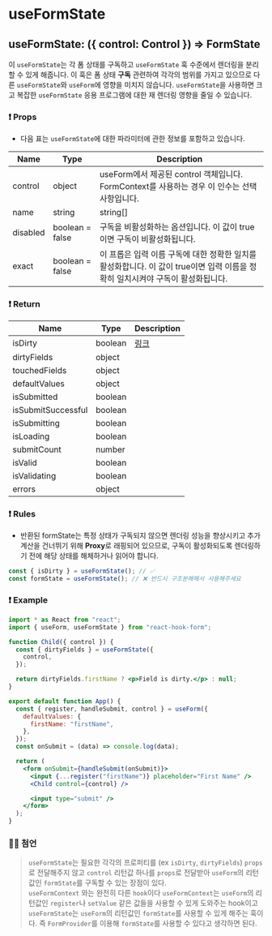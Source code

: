 # useFormState

## **useFormState: ({ control: Control }) => FormState**

이 `useFormState`는 각 폼 상태를 구독하고 `useFormState` 훅 수준에서 렌더링을 분리 할 수 있게 해줍니다. 이 훅은 폼 상태 **구독** 관련하여 각각의 범위를 가지고 있으므로 다른 `useFormState`와 `useForm`에 영향을 미치지 않습니다. `useFormState`을 사용하면 크고 복잡한 `useFormState` 응용 프로그램에 대한 재 렌더링 영향을 줄일 수 있습니다.


### ❗ Props

- 다음 표는 `useFormState`에 대한 파라미터에 관한 정보를 포함하고 있습니다.

| Name | Type | Description |
| --- | --- | --- |
| control | object | useForm에서 제공된 control 객체입니다. FormContext를 사용하는 경우 이 인수는 선택 사항입니다. |
| name | string | string[] | 하나의 입력 이름, 여러 개의 입력 이름 배열 또는 모든 입력의 formState 업데이트를 구독하기 위한 이름을 제공합니다. |
| disabled | boolean = false | 구독을 비활성화하는 옵션입니다. 이 값이 true이면 구독이 비활성화됩니다. |
| exact | boolean = false | 이 프롭은 입력 이름 구독에 대한 정확한 일치를 활성화합니다. 이 값이 true이면 입력 이름을 정확히 일치시켜야 구독이 활성화됩니다. |

### ❗ **Return**

| Name               | Type    | Description |
| ------------------ | ------- | ----------- |
| isDirty            | boolean | [링크](https://github.com/pleasemrlostman/react-hook-form-docs-kr/blob/main/useFormState/Return/isDirty-description.MD)|
| dirtyFields        | object  |             |
| touchedFields      | object  |             |
| defaultValues      | object  |             |
| isSubmitted        | boolean |             |
| isSubmitSuccessful | boolean |             |
| isSubmitting       | boolean |             |
| isLoading          | boolean |             |
| submitCount        | number  |             |
| isValid            | boolean |             |
| isValidating       | boolean |             |
| errors             | object  |             |

### ❗ Rules

- 반환된 formState는 특정 상태가 구독되지 않으면 렌더링 성능을 향상시키고 추가 계산을 건너뛰기 위해 **Proxy**로 래핑되어 있으므로, 구독이 활성화되도록 렌더링하기 전에 해당 상태를 해체하거나 읽어야 합니다.

```jsx
const { isDirty } = useFormState(); // ✅
const formState = useFormState(); // ❌ 반드시 구조분해해서 사용해주세요
```

### ❗ Example

```jsx
import * as React from "react";
import { useForm, useFormState } from "react-hook-form";

function Child({ control }) {
  const { dirtyFields } = useFormState({
    control,
  });

  return dirtyFields.firstName ? <p>Field is dirty.</p> : null;
}

export default function App() {
  const { register, handleSubmit, control } = useForm({
    defaultValues: {
      firstName: "firstName",
    },
  });
  const onSubmit = (data) => console.log(data);

  return (
    <form onSubmit={handleSubmit(onSubmit)}>
      <input {...register("firstName")} placeholder="First Name" />
      <Child control={control} />

      <input type="submit" />
    </form>
  );
}
```

### 🙋‍♂️ 첨언
> `useFormState`는 필요한 각각의 프로퍼티를 (ex `isDirty`, `dirtyFields`) `props`로 전달해주지 않고 `control` 리턴값 하나를 `props`로 전달받아 `useForm`의 리턴값인 `formState`를 구독할 수 있는 장점이 있다.<br>
`useFormContext` 와는 완전히 다른 `hook`이다 `useFormContext`는 `useForm`의 리턴값인 `register`나 `setValue` 같은 값들을 사용할 수 있게 도와주는 hook이고 `useFormState`는 `useForm`의 리턴값인 `formState`를 사용할 수 있게 해주는 훅이다. 즉 `FormProvider`를 이용해 `formState`를 사용할 수 있다고 생각하면 된다.